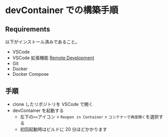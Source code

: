 # devContainer での構築手順

## Requirements

以下がインストール済みであること。

- VSCode
- VSCode 拡張機能 [Remote Development](https://marketplace.visualstudio.com/items?itemName=ms-vscode-remote.vscode-remote-extensionpack)
- Git
- Docker
- Docker Compose

## 手順

- clone したリポジトリを VSCode で開く
- devContainer を起動する
  - 左下の`><`アイコン > `Reopen in Container` > `コンテナーで再度開く`を選択する
  - 初回起動時はビルドに 20 分ほどかかります
